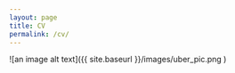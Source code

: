 ```yaml
---
layout: page
title: CV
permalink: /cv/
---
```


![an image alt text]({{ site.baseurl }}/images/uber_pic.png )
